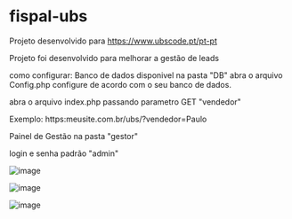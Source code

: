 # fispal-ubs

Projeto desenvolvido para https://www.ubscode.pt/pt-pt 

Projeto foi desenvolvido para melhorar a gestão de leads

como configurar:
Banco de dados disponivel na pasta "DB"
abra o arquivo Config.php configure de acordo com o seu banco de dados.

abra o arquivo index.php passando parametro GET "vendedor"

Exemplo: https:meusite.com.br/ubs/?vendedor=Paulo

Painel de Gestão na pasta "gestor"

login e senha padrão "admin"


![image](https://github.com/vinissilv4/fispal-ubs/assets/133991024/26c0df32-7f39-48d3-a57b-04df1501fcc6)


![image](https://github.com/vinissilv4/fispal-ubs/assets/133991024/f3777fbb-3265-4000-90c8-d39988209469)


![image](https://github.com/vinissilv4/fispal-ubs/assets/133991024/38bcd1f5-cb37-4f75-b4bd-f668d4b24c44)
